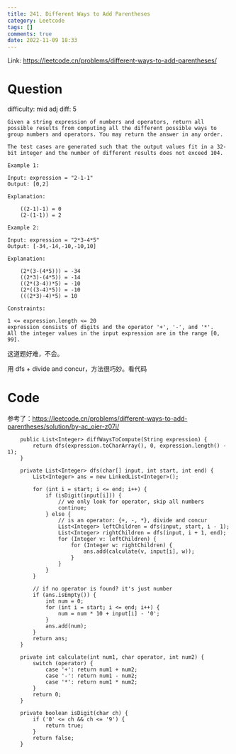 ```yaml
---
title: 241. Different Ways to Add Parentheses
category: Leetcode
tags: []
comments: true
date: 2022-11-09 18:33
---
```




Link: https://leetcode.cn/problems/different-ways-to-add-parentheses/

# Question

difficulty: mid
adj diff: 5

    Given a string expression of numbers and operators, return all possible results from computing all the different possible ways to group numbers and operators. You may return the answer in any order.

    The test cases are generated such that the output values fit in a 32-bit integer and the number of different results does not exceed 104.

    Example 1:

    Input: expression = "2-1-1"
    Output: [0,2]

    Explanation:

        ((2-1)-1) = 0
        (2-(1-1)) = 2

    Example 2:

    Input: expression = "2*3-4*5"
    Output: [-34,-14,-10,-10,10]

    Explanation:

        (2*(3-(4*5))) = -34
        ((2*3)-(4*5)) = -14
        ((2*(3-4))*5) = -10
        (2*((3-4)*5)) = -10
        (((2*3)-4)*5) = 10

    Constraints:

    1 <= expression.length <= 20
    expression consists of digits and the operator '+', '-', and '*'.
    All the integer values in the input expression are in the range [0, 99].

这道题好难，不会。

用 dfs + divide and concur，方法很巧妙。看代码

# Code

参考了：https://leetcode.cn/problems/different-ways-to-add-parentheses/solution/by-ac_oier-z07i/

```
    public List<Integer> diffWaysToCompute(String expression) {
        return dfs(expression.toCharArray(), 0, expression.length() - 1);
    }

    private List<Integer> dfs(char[] input, int start, int end) {
        List<Integer> ans = new LinkedList<Integer>();

        for (int i = start; i <= end; i++) {
            if (isDigit(input[i])) {
                // we only look for operator, skip all numbers
                continue;
            } else {
                // is an operator: {+, -, *}, divide and concur
                List<Integer> leftChildren = dfs(input, start, i - 1);
                List<Integer> rightChildren = dfs(input, i + 1, end);
                for (Integer v: leftChildren) {
                    for (Integer w: rightChildren) {
                        ans.add(calculate(v, input[i], w));
                    }
                }
            }
        }

        // if no operator is found? it's just number
        if (ans.isEmpty()) {
            int num = 0;
            for (int i = start; i <= end; i++) {
                num = num * 10 + input[i] - '0';
            }
            ans.add(num);
        }
        return ans;
    }

    private int calculate(int num1, char operator, int num2) {
        switch (operator) {
            case '+': return num1 + num2;
            case '-': return num1 - num2;
            case '*': return num1 * num2;
        }
        return 0;
    }

    private boolean isDigit(char ch) {
        if ('0' <= ch && ch <= '9') {
            return true;
        }
        return false;
    }
```
